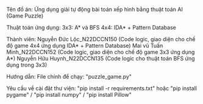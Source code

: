 Tên đồ án: Ứng dụng giải tự động bài toán xếp hình bằng thuật toán AI (Game Puzzle)

Thuật toán ứng dụng:
3x3: A* và BFS
4x4: IDA* + Pattern Database

Thành viên:
Nguyễn Đức Lộc_N22DCCN150 (Code logic, giao diện cho chế độ game 4x4 ứng dụng IDA* + Pattern Database)
Mai vũ Tuấn Minh_N22DCCN152 (Code logic, giao diện cho chế độ game 3x3 ứng dụng A*)
Nguyễn Hữu Huynh_N22DCCN135 (Code logic cho thuật toán BFS ứng dụng trong 3x3)

Hướng dẫn:
File chính để chạy: "puzzle_game.py"

Yêu cầu về cài đặt thư viện: "pip install -r requirements.txt"
hoặc
"pip install pygame" /
"pip install numpy" /
"pip install Pillow"
